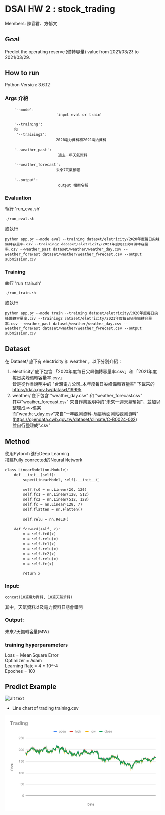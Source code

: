 # DSAI HW 2 : stock_trading
Members: 陳香君、方郁文

## Goal 
Predict the operating reserve (備轉容量) value from 2021/03/23 to 2021/03/29.

## How to run
Python Version: 3.6.12
### Args 介紹
```
    '--mode':
                       'input eval or train'

    '--training':
    和
     '--training2':
                       2020電力資料和2021電力資料

    '--weather_past':
                        過去一年天氣資料
                       
    '--weather_forecast':
                       未來7天氣預報

    '--output':
                        output 檔案名稱
```
### Evaluation
執行 'run_eval.sh'
```
./run_eval.sh
```
或執行
```
python app.py --mode eval --training dataset/eletricity/2020年度每日尖峰備轉容量率.csv --training2 dataset/eletricity/2021年度每日尖峰備轉容量率.csv --weather_past dataset/weather/weather_day.csv --weather_forecast dataset/weather/weather_forecast.csv --output submission.csv
```

### Training
執行 'run_train.sh'
```
./run_train.sh
```
或執行
```
python app.py --mode train --training dataset/eletricity/2020年度每日尖峰備轉容量率.csv --training2 dataset/eletricity/2021年度每日尖峰備轉容量率.csv --weather_past dataset/weather/weather_day.csv --weather_forecast dataset/weather/weather_forecast.csv --output submission.csv
```

## Dataset
在 Dataset/ 底下有 electricity 和 weather ，以下分別介紹：
1. electricity/ 底下包含 「2020年度每日尖峰備轉容量率.csv」和 「2021年度每日尖峰備轉容量率.csv」<br>
皆是從作業說明中的 "台灣電⼒公司_本年度每⽇尖峰備轉容量率"  下載來的<br>
https://data.gov.tw/dataset/19995
3. weather/ 底下包含 "weather_day.csv" 和 "weather_forecast.csv" <br>
其中"weather_forecast.csv" 來自作業說明中的"未來一週天氣預報"，並加以整理成csv檔案 <br>
而"weather_day.csv"來自"一年觀測資料-局屬地面測站觀測資料"(https://opendata.cwb.gov.tw/dataset/climate/C-B0024-002) <br>
並自行整理成".csv"

## Method
使用Pytorch 進行Deep Learning<br>
搭建Fully connected的Neural Network<br>
```
class LinearModel(nn.Module):
    def __init__(self):
        super(LinearModel, self).__init__()

        self.fc0 = nn.Linear(20, 128)
        self.fc1 = nn.Linear(128, 512)
        self.fc2 = nn.Linear(512, 128)
        self.fc = nn.Linear(128, 7)
        self.flatten = nn.Flatten()

        self.relu = nn.ReLU()

    def forward(self, x):
        x = self.fc0(x)
        x = self.relu(x)
        x = self.fc1(x)
        x = self.relu(x)
        x = self.fc2(x)
        x = self.relu(x)
        x = self.fc(x)

        return x
```

### Input: 
```
concat(10筆電力資料, 10筆天氣資料) 
```
其中，天氣資料以及電力資料日期會錯開
### Output:
未來7天備轉容量(MW)

### training hyperparameters
Loss = Mean Square Error<br>
Optimizer = Adam<br>
Learning Rate = 4 * 10^-4<br>
Epoches = 100<br>

## Predict Example
![alt text](train_result/fit_result.png)


- Line chart of trading training.csv

![](Trading.png)
